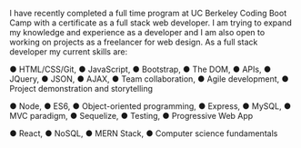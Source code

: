 I have recently completed a full time program at UC Berkeley Coding Boot Camp with a certificate as a full stack web developer.
I am trying to expand my knowledge and experience as a developer and I am also open to working on projects as a freelancer for web design. 
As a full stack developer my current skills are:

● HTML/CSS/Git, ● JavaScript, ● Bootstrap, ● The DOM, ● APIs, ● JQuery, ● JSON, ● AJAX, ● Team collaboration, ● Agile development, ● Project 
demonstration 
and storytelling

● Node, ● ES6, ● Object-oriented programming, ● Express, ● MySQL, ● MVC paradigm, ● Sequelize, ● Testing, ● Progressive Web 
App

● React, ● NoSQL, ● MERN Stack, ● Computer science 
fundamentals
